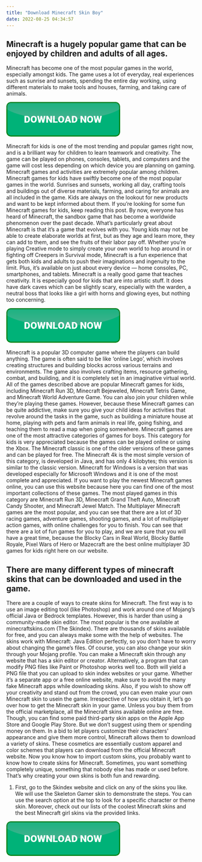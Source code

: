 ```yaml
---
title: "Download Minecraft Skin Boy"
date: 2022-08-25 04:34:57
---
```


## Minecraft is a hugely popular game that can be enjoyed by children and adults of all ages.

Minecraft has become one of the most popular games in the world, especially amongst kids. The game uses a lot of everyday, real experiences such as sunrise and sunsets, spending the entire day working, using different materials to make tools and houses, farming, and taking care of animals.

[![button](https://github.com/minecraftbay/minecraftbay.github.io/blob/main/dlbutton.png?raw=true)](https://minecraftsync.com/download-minecraft-skin)


Minecraft for kids is one of the most trending and popular games right now, and is a brilliant way for children to learn teamwork and creativity. The game can be played on phones, consoles, tablets, and computers and the game will cost less depending on which device you are planning on gaming.
Minecraft games and activities are extremely popular among children. Minecraft games for kids have swiftly become one of the most popular games in the world. Sunrises and sunsets, working all day, crafting tools and buildings out of diverse materials, farming, and caring for animals are all included in the game. Kids are always on the lookout for new products and want to be kept informed about them. If you’re looking for some fun Minecraft games for kids, keep reading this post.
By now, everyone has heard of Minecraft, the sandbox game that has become a worldwide phenomenon over the past decade. What’s particularly great about Minecraft is that it’s a game that evolves with you. Young kids may not be able to create elaborate worlds at first, but as they age and learn more, they can add to them, and see the fruits of their labor pay off. Whether you’re playing Creative mode to simply create your own world to hop around in or fighting off Creepers in Survival mode, Minecraft is a fun experience that gets both kids and adults to push their imaginations and ingenuity to the limit. Plus, it’s available on just about every device — home consoles, PC, smartphones, and tablets.
Minecraft is a really good game that teaches creativity. It is especially good for kids that are into artistic stuff. It does have dark caves which can be slightly scary, especially with the warden, a neutral boss that looks like a girl with horns and glowing eyes, but nothing too concerning.

[![button](https://github.com/minecraftbay/minecraftbay.github.io/blob/main/dlbutton.png?raw=true)](https://minecraftsync.com/download-minecraft-skin)


Minecraft is a popular 3D computer game where the players can build anything. The game is often said to be like ‘online Lego’, which involves creating structures and building blocks across various terrains and environments. The game also involves crafting items, resource gathering, combat, and building, and it is completely set in an imaginative virtual world.
All of the games described above are popular Minecraft games for kids, including Minecraft Run 3D, Minecraft Bejeweled, Minecraft Tetris Game, and Minecraft World Adventure Game. You can also join your children while they’re playing these games. However, because these Minecraft games can be quite addictive, make sure you give your child ideas for activities that revolve around the tasks in the game, such as building a miniature house at home, playing with pets and farm animals in real life, going fishing, and teaching them to read a map when going somewhere.
Minecraft games are one of the most attractive categories of games for boys. This category for kids is very appreciated because the games can be played online or using the Xbox. The Minecraft classic is one of the older versions of these games and can be played for free. The Minecraft 4k is the most simple version of this category, is developed in Java, and has only 4 kilobytes; this version is similar to the classic version. Minecraft for Windows is a version that was developed especially for Microsoft Windows and it is one of the most complete and appreciated. If you want to play the newest Minecraft games online, you can use this website because here you can find one of the most important collections of these games. The most played games in this category are Minecraft Run 3D, Minecraft Grand Theft Auto, Minecraft Candy Shooter, and Minecraft Jewel Match.
The Multiplayer Minecraft games are the most popular, and you can see that there are a lot of 3D racing games, adventure games, shooting games, and a lot of multiplayer action games, with online challenges for you to finish. You can see that there are a lot of fun games for you to play, and we are sure that you will have a great time, because the Blocky Cars in Real World, Blocky Battle Royale, Pixel Wars of Hero or Mazecraft are the best online multiplayer 3D games for kids right here on our website.

## There are many different types of minecraft skins that can be downloaded and used in the game.

There are a couple of ways to create skins for Minecraft. The first way is to use an image editing tool (like Photoshop) and work around one of Mojang’s official Java or Bedrock templates. However, this is harder than using a community-made skin editor. The most popular is the one available at minecraftskins.com (The Skindex).
There are thousands of skins available for free, and you can always make some with the help of websites. The skins work with Minecraft: Java Edition perfectly, so you don’t have to worry about changing the game’s files. Of course, you can also change your skin through your Mojang profile.
You can make a Minecraft skin through any website that has a skin editor or creator. Alternatively, a program that can modify PNG files like Paint or Photoshop works well too. Both will yield a PNG file that you can upload to skin index websites or your game.
Whether it’s a separate app or a free online website, make sure to avoid the many fake Minecraft apps while downloading skins. Also, if you wish to show off your creativity and stand out from the crowd, you can even make your own Minecraft skin to usein the game. Irrespective of how you obtain it, let’s go over how to get the Minecraft skin in your game.
Unless you buy them from the official marketplace, all the Minecraft skins available online are free. Though, you can find some paid third-party skin apps on the Apple App Store and Google Play Store. But we don’t suggest using them or spending money on them.
In a bid to let players customize their characters' appearance and give them more control, Minecraft allows them to download a variety of skins. These cosmetics are essentially custom apparel and color schemes that players can download from the official Minecraft website.
Now you know how to import custom skins, you probably want to know how to create skins for Minecraft. Sometimes, you want something completely unique, something that nobody else has made or used before. That’s why creating your own skins is both fun and rewarding.
1. First, go to the Skindex website and click on any of the skins you like. We will use the Skeleton Gamer skin to demonstrate the steps. You can use the search option at the top to look for a specific character or theme skin. Moreover, check out our lists of the coolest Minecraft skins and the best Minecraft girl skins via the provided links.


[![button](https://github.com/minecraftbay/minecraftbay.github.io/blob/main/dlbutton.png?raw=true)](https://minecraftsync.com/download-minecraft-skin)